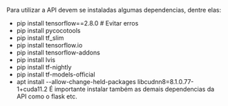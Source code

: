 Para utilizar a API devem se instaladas algumas dependencias, dentre elas:
- pip install tensorflow==2.8.0 # Evitar erros
- pip install pycocotools
- pip install tf_slim
- pip install tensorflow.io
- pip install tensorflow-addons
- pip install lvis
- pip install tf-nightly
- pip install tf-models-official
- apt install --allow-change-held-packages libcudnn8=8.1.0.77-1+cuda11.2
É importante instalar também as demais dependencias da API como o flask etc.

